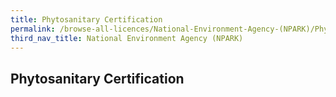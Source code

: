 ```yaml
---
title: Phytosanitary Certification
permalink: /browse-all-licences/National-Environment-Agency-(NPARK)/Phytosanitary-Certification
third_nav_title: National Environment Agency (NPARK)
---
```

## Phytosanitary Certification
